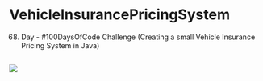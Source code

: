 # VehicleInsurancePricingSystem
68. Day - #100DaysOfCode Challenge (Creating a small Vehicle Insurance Pricing System in Java)

##
![](https://media.tenor.com/FrI2ggn_ueAAAAAC/car-umbrella.gif)
